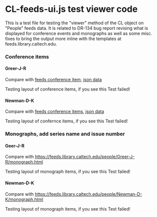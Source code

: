 
# CL-feeds-ui.js test viewer code

This is a test file for testing the "viewer" method of the CL
object on "People" feeds data. It is related to DR-134 bug report 
revising what is displayed for conference events and monographs as well 
as some misc. fixes to bring the output more inline with the templates 
at feeds.library.caltech.edu.

<!-- START: test -->

### Conference items

#### Greer-J-R

Compare with [feeds conference item](https://feeds.library.caltech.edu/people/Greer-J-R/conference_item.html), [json data](https://feeds.library.caltech.edu/people/Greer-J-R/conference_item.json)

<div class="CaltechAUTHORS" id="conference-items">Testing layout of conference items, if you see this Test failed!</div>

#### Newman-D-K

Compare with [feeds conference items](https://feeds.library.caltech.edu/people/Newman-D-K/conference_item.html), [json data](https://feeds.library.caltech.edu/people/Newman-D-K/conference_item.json)

<div class="CaltechAUTHORS" id="conference-items-2">Testing layout of confernce items, if you see this Test failed!</div>

### Monographs, add series name and issue number

#### Geer-J-R

Compare with https://feeds.library.caltech.edu/people/Greer-J-R/monograph.html

<div class="CaltechAUTHORS" id="monograph-items">Testing layout of monograph items, if you see this Test failed!</div>

#### Newman-D-K

Compare with https://feeds.library.caltech.edu/people/Newman-D-K/monograph.html

<div class="CaltechAUTHORS" id="monograph-items-2">Testing layout of monograph items, if you see this Test failed!</div>

<style>
.CaltechAUTHORS .unknown-year { display: none; }
.CaltechAUTHORS li {
    padding-bottom: 0.24em;
    margin-bottom: 0.24em;
    list-style: none;
}
.CaltechAUTHORS a {
    padding-right: 0.24em;
}
.CaltechAUTHORS span {
    padding-right: 0.24em;
}
.CaltechAUTHORS div {
    padding-bottom: 0.24em;
    margin-bottom: 0.24em;
}
</style>

<script src="CL.js"></script>
<script>
(function(document, window) {
  "use strict";
  let cl = Object.assign({}, window.CL),
      cl2 = Object.assign({}, window.CL),
      cl3 = Object.assign({}, window.CL),
      cl4 = Object.assign({}, window.CL),
      config = {},
      conference_elem = document.getElementById("conference-items"),
      monograph_elem = document.getElementById("monograph-items"),
      conference_elem2 = document.getElementById("conference-items-2"),
      monograph_elem2 = document.getElementById("monograph-items-2");
  cl.BaseURL = "https://feeds.library.caltech.edu";
  cl2.BaseURL = "https://feeds.library.caltech.edu";
  cl3.BaseURL = "https://feeds.library.caltech.edu";
  cl4.BaseURL = "https://feeds.library.caltech.edu";

  /* DR-134, conference_item changes */
  config = {
    "aggregation": "people",
    "feed_id": "Greer-J-R",
    "feed_path": "conference_item",
    "recent_n": 0,
    "use_recent": false,
    "feed_count": false,
    "show_year_headings": false,
    "creators": true,
    "pub_date": true,
    "title_link": true,
    "citation_details": true,
    "issn_or_isbn": false,
    "pmcid": false,
    "description": false,
    "developer_mode": false,
    "include_style": true,
    "include_CL": true,
    "repository": "CaltechAUTHORS",
    "css_classname": ".CaltechAUTHORS",
    "filters": []
};

  config.parent_element = conference_elem;
  config.filters.push(cl.normalize_view);
  cl.setAttribute("viewer", config);
  cl.getPeopleJSON("Greer-J-R", "conference_item", function(data, err) {
    cl.viewer(data, err);
  });


  /* DR-134, monograph changes */
  config = {
    "aggregation": "people",
    "feed_id": "Greer-J-R",
    "feed_path": "monograph",
    "recent_n": 0,
    "use_recent": false,
    "feed_count": false,
    "show_year_headings": false,
    "creators": true,
    "pub_date": true,
    "title_link": true,
    "citation_details": true,
    "issn_or_isbn": false,
    "pmcid": false,
    "description": false,
    "developer_mode": false,
    "include_style": true,
    "include_CL": true,
    "repository": "CaltechAUTHORS",
    "css_classname": ".CaltechAUTHORS",
    "filters": []
  };
  config.parent_element = monograph_elem;
  config.filters.push(cl2.normalize_view);
  cl2.setAttribute("viewer", config);
  cl2.getPeopleJSON("Greer-J-R",  "monograph", function(data, err) {
    cl2.viewer(data, err);
  });

  /* DR-134 monograph citation changes */
   config = {
    "aggregation": "people",
    "feed_id": "Newman-D-K",
    "feed_path": "monograph",
    "recent_n": 0,
    "use_recent": false,
    "feed_count": false,
    "show_year_headings": false,
    "creators": true,
    "pub_date": true,
    "title_link": true,
    "citation_details": true,
    "issn_or_isbn": false,
    "pmcid": false,
    "description": false,
    "developer_mode": false,
    "include_style": true,
    "include_CL": true,
    "repository": "CaltechAUTHORS",
    "css_classname": ".CaltechAUTHORS",
    "filters": []
};
  config.parent_element = monograph_elem2;
  config.filters.push(cl.normalize_view);
  cl3.setAttribute("viewer", config);
  cl3.getPeopleJSON("Newman-D-K", "monograph", function(data, err) {
    cl3.viewer(data, err);
  });

  /* DR-134 conference_item citation changes */
   config = {
    "aggregation": "people",
    "feed_id": "Newman-D-K",
    "feed_path": "conference_item",
    "recent_n": 0,
    "use_recent": false,
    "feed_count": false,
    "show_year_headings": false,
    "creators": true,
    "pub_date": true,
    "title_link": true,
    "citation_details": true,
    "issn_or_isbn": false,
    "pmcid": false,
    "description": false,
    "developer_mode": false,
    "include_style": true,
    "include_CL": true,
    "repository": "CaltechAUTHORS",
    "css_classname": ".CaltechAUTHORS",
    "filters": []
};
  config.parent_element = conference_elem2;
  config.filters.push(cl.normalize_view);
  cl4.setAttribute("viewer", config);
  cl4.getPeopleJSON("Newman-D-K", "conference_item", function(data, err) {
    cl4.viewer(data, err);
  });
}(document, window));
</script>


<!--   END: test -->
